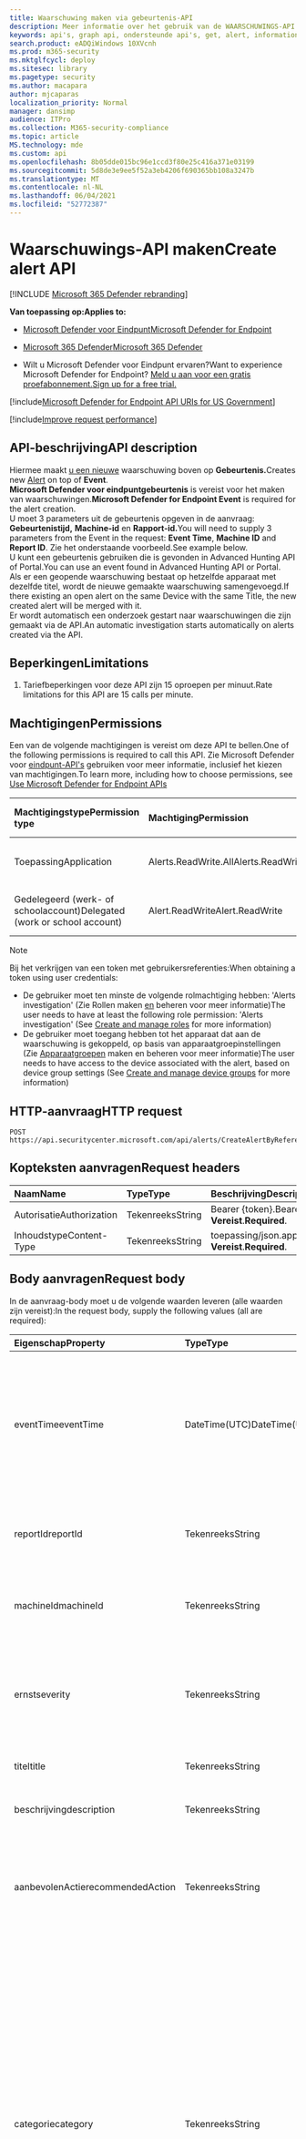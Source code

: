 ```yaml
---
title: Waarschuwing maken via gebeurtenis-API
description: Meer informatie over het gebruik van de WAARSCHUWINGS-API maken om een nieuwe waarschuwing te maken boven aan Gebeurtenis in Microsoft Defender voor Eindpunt.
keywords: api's, graph api, ondersteunde api's, get, alert, information, id
search.product: eADQiWindows 10XVcnh
ms.prod: m365-security
ms.mktglfcycl: deploy
ms.sitesec: library
ms.pagetype: security
ms.author: macapara
author: mjcaparas
localization_priority: Normal
manager: dansimp
audience: ITPro
ms.collection: M365-security-compliance
ms.topic: article
MS.technology: mde
ms.custom: api
ms.openlocfilehash: 8b05dde015bc96e1ccd3f80e25c416a371e03199
ms.sourcegitcommit: 5d8de3e9ee5f52a3eb4206f690365bb108a3247b
ms.translationtype: MT
ms.contentlocale: nl-NL
ms.lasthandoff: 06/04/2021
ms.locfileid: "52772387"
---
```

# <a name="create-alert-api"></a><span data-ttu-id="ef855-104">Waarschuwings-API maken</span><span class="sxs-lookup"><span data-stu-id="ef855-104">Create alert API</span></span>

[!INCLUDE [Microsoft 365 Defender rebranding](../../includes/microsoft-defender.md)]

<span data-ttu-id="ef855-105">**Van toepassing op:**</span><span class="sxs-lookup"><span data-stu-id="ef855-105">**Applies to:**</span></span>
- [<span data-ttu-id="ef855-106">Microsoft Defender voor Eindpunt</span><span class="sxs-lookup"><span data-stu-id="ef855-106">Microsoft Defender for Endpoint</span></span>](https://go.microsoft.com/fwlink/p/?linkid=2154037)
- [<span data-ttu-id="ef855-107">Microsoft 365 Defender</span><span class="sxs-lookup"><span data-stu-id="ef855-107">Microsoft 365 Defender</span></span>](https://go.microsoft.com/fwlink/?linkid=2118804)

- <span data-ttu-id="ef855-108">Wilt u Microsoft Defender voor Eindpunt ervaren?</span><span class="sxs-lookup"><span data-stu-id="ef855-108">Want to experience Microsoft Defender for Endpoint?</span></span> [<span data-ttu-id="ef855-109">Meld u aan voor een gratis proefabonnement.</span><span class="sxs-lookup"><span data-stu-id="ef855-109">Sign up for a free trial.</span></span>](https://www.microsoft.com/microsoft-365/windows/microsoft-defender-atp?ocid=docs-wdatp-exposedapis-abovefoldlink) 

[!include[Microsoft Defender for Endpoint API URIs for US Government](../../includes/microsoft-defender-api-usgov.md)]

[!include[Improve request performance](../../includes/improve-request-performance.md)]


## <a name="api-description"></a><span data-ttu-id="ef855-110">API-beschrijving</span><span class="sxs-lookup"><span data-stu-id="ef855-110">API description</span></span>
<span data-ttu-id="ef855-111">Hiermee maakt [u een nieuwe](alerts.md) waarschuwing boven op **Gebeurtenis.**</span><span class="sxs-lookup"><span data-stu-id="ef855-111">Creates new [Alert](alerts.md) on top of **Event**.</span></span>
<br><span data-ttu-id="ef855-112">**Microsoft Defender voor eindpuntgebeurtenis** is vereist voor het maken van waarschuwingen.</span><span class="sxs-lookup"><span data-stu-id="ef855-112">**Microsoft Defender for Endpoint Event** is required for the alert creation.</span></span>
<br><span data-ttu-id="ef855-113">U moet 3 parameters uit de gebeurtenis opgeven in de aanvraag: **Gebeurtenistijd,** **Machine-id** en **Rapport-id.**</span><span class="sxs-lookup"><span data-stu-id="ef855-113">You will need to supply 3 parameters from the Event in the request: **Event Time**, **Machine ID** and **Report ID**.</span></span> <span data-ttu-id="ef855-114">Zie het onderstaande voorbeeld.</span><span class="sxs-lookup"><span data-stu-id="ef855-114">See example below.</span></span>
<br><span data-ttu-id="ef855-115">U kunt een gebeurtenis gebruiken die is gevonden in Advanced Hunting API of Portal.</span><span class="sxs-lookup"><span data-stu-id="ef855-115">You can use an event found in Advanced Hunting API or Portal.</span></span>
<br><span data-ttu-id="ef855-116">Als er een geopende waarschuwing bestaat op hetzelfde apparaat met dezelfde titel, wordt de nieuwe gemaakte waarschuwing samengevoegd.</span><span class="sxs-lookup"><span data-stu-id="ef855-116">If there existing an open alert on the same Device with the same Title, the new created alert will be merged with it.</span></span>
<br><span data-ttu-id="ef855-117">Er wordt automatisch een onderzoek gestart naar waarschuwingen die zijn gemaakt via de API.</span><span class="sxs-lookup"><span data-stu-id="ef855-117">An automatic investigation starts automatically on alerts created via the API.</span></span>


## <a name="limitations"></a><span data-ttu-id="ef855-118">Beperkingen</span><span class="sxs-lookup"><span data-stu-id="ef855-118">Limitations</span></span>
1. <span data-ttu-id="ef855-119">Tariefbeperkingen voor deze API zijn 15 oproepen per minuut.</span><span class="sxs-lookup"><span data-stu-id="ef855-119">Rate limitations for this API are 15 calls per minute.</span></span>


## <a name="permissions"></a><span data-ttu-id="ef855-120">Machtigingen</span><span class="sxs-lookup"><span data-stu-id="ef855-120">Permissions</span></span>

<span data-ttu-id="ef855-121">Een van de volgende machtigingen is vereist om deze API te bellen.</span><span class="sxs-lookup"><span data-stu-id="ef855-121">One of the following permissions is required to call this API.</span></span> <span data-ttu-id="ef855-122">Zie Microsoft Defender voor [eindpunt-API's](apis-intro.md) gebruiken voor meer informatie, inclusief het kiezen van machtigingen.</span><span class="sxs-lookup"><span data-stu-id="ef855-122">To learn more, including how to choose permissions, see [Use Microsoft Defender for Endpoint APIs](apis-intro.md)</span></span>

<span data-ttu-id="ef855-123">Machtigingstype</span><span class="sxs-lookup"><span data-stu-id="ef855-123">Permission type</span></span> |   <span data-ttu-id="ef855-124">Machtiging</span><span class="sxs-lookup"><span data-stu-id="ef855-124">Permission</span></span>  |   <span data-ttu-id="ef855-125">Weergavenaam machtiging</span><span class="sxs-lookup"><span data-stu-id="ef855-125">Permission display name</span></span>
:---|:---|:---
<span data-ttu-id="ef855-126">Toepassing</span><span class="sxs-lookup"><span data-stu-id="ef855-126">Application</span></span> |   <span data-ttu-id="ef855-127">Alerts.ReadWrite.All</span><span class="sxs-lookup"><span data-stu-id="ef855-127">Alerts.ReadWrite.All</span></span> |  <span data-ttu-id="ef855-128">'Alle waarschuwingen lezen en schrijven'</span><span class="sxs-lookup"><span data-stu-id="ef855-128">'Read and write all alerts'</span></span>
<span data-ttu-id="ef855-129">Gedelegeerd (werk- of schoolaccount)</span><span class="sxs-lookup"><span data-stu-id="ef855-129">Delegated (work or school account)</span></span> | <span data-ttu-id="ef855-130">Alert.ReadWrite</span><span class="sxs-lookup"><span data-stu-id="ef855-130">Alert.ReadWrite</span></span> | <span data-ttu-id="ef855-131">'Waarschuwingen lezen en schrijven'</span><span class="sxs-lookup"><span data-stu-id="ef855-131">'Read and write alerts'</span></span>

>[!Note]
> <span data-ttu-id="ef855-132">Bij het verkrijgen van een token met gebruikersreferenties:</span><span class="sxs-lookup"><span data-stu-id="ef855-132">When obtaining a token using user credentials:</span></span>
>- <span data-ttu-id="ef855-133">De gebruiker moet ten minste de volgende rolmachtiging hebben: 'Alerts investigation' (Zie Rollen maken [en](user-roles.md) beheren voor meer informatie)</span><span class="sxs-lookup"><span data-stu-id="ef855-133">The user needs to have at least the following role permission: 'Alerts investigation' (See [Create and manage roles](user-roles.md) for more information)</span></span>
>- <span data-ttu-id="ef855-134">De gebruiker moet toegang hebben tot het apparaat dat aan de waarschuwing is gekoppeld, op basis van apparaatgroepinstellingen (Zie [Apparaatgroepen](machine-groups.md) maken en beheren voor meer informatie)</span><span class="sxs-lookup"><span data-stu-id="ef855-134">The user needs to have access to the device associated with the alert, based on device group settings (See [Create and manage device groups](machine-groups.md) for more information)</span></span>

## <a name="http-request"></a><span data-ttu-id="ef855-135">HTTP-aanvraag</span><span class="sxs-lookup"><span data-stu-id="ef855-135">HTTP request</span></span>

```
POST https://api.securitycenter.microsoft.com/api/alerts/CreateAlertByReference
```

## <a name="request-headers"></a><span data-ttu-id="ef855-136">Kopteksten aanvragen</span><span class="sxs-lookup"><span data-stu-id="ef855-136">Request headers</span></span>

<span data-ttu-id="ef855-137">Naam</span><span class="sxs-lookup"><span data-stu-id="ef855-137">Name</span></span> | <span data-ttu-id="ef855-138">Type</span><span class="sxs-lookup"><span data-stu-id="ef855-138">Type</span></span> | <span data-ttu-id="ef855-139">Beschrijving</span><span class="sxs-lookup"><span data-stu-id="ef855-139">Description</span></span>
:---|:---|:---
<span data-ttu-id="ef855-140">Autorisatie</span><span class="sxs-lookup"><span data-stu-id="ef855-140">Authorization</span></span> | <span data-ttu-id="ef855-141">Tekenreeks</span><span class="sxs-lookup"><span data-stu-id="ef855-141">String</span></span> | <span data-ttu-id="ef855-142">Bearer {token}.</span><span class="sxs-lookup"><span data-stu-id="ef855-142">Bearer {token}.</span></span> <span data-ttu-id="ef855-143">**Vereist**.</span><span class="sxs-lookup"><span data-stu-id="ef855-143">**Required**.</span></span>
<span data-ttu-id="ef855-144">Inhoudstype</span><span class="sxs-lookup"><span data-stu-id="ef855-144">Content-Type</span></span> | <span data-ttu-id="ef855-145">Tekenreeks</span><span class="sxs-lookup"><span data-stu-id="ef855-145">String</span></span> | <span data-ttu-id="ef855-146">toepassing/json.</span><span class="sxs-lookup"><span data-stu-id="ef855-146">application/json.</span></span> <span data-ttu-id="ef855-147">**Vereist**.</span><span class="sxs-lookup"><span data-stu-id="ef855-147">**Required**.</span></span>

## <a name="request-body"></a><span data-ttu-id="ef855-148">Body aanvragen</span><span class="sxs-lookup"><span data-stu-id="ef855-148">Request body</span></span>

<span data-ttu-id="ef855-149">In de aanvraag-body moet u de volgende waarden leveren (alle waarden zijn vereist):</span><span class="sxs-lookup"><span data-stu-id="ef855-149">In the request body, supply the following values (all are required):</span></span>

<span data-ttu-id="ef855-150">Eigenschap</span><span class="sxs-lookup"><span data-stu-id="ef855-150">Property</span></span> | <span data-ttu-id="ef855-151">Type</span><span class="sxs-lookup"><span data-stu-id="ef855-151">Type</span></span> | <span data-ttu-id="ef855-152">Beschrijving</span><span class="sxs-lookup"><span data-stu-id="ef855-152">Description</span></span>
:---|:---|:---
<span data-ttu-id="ef855-153">eventTime</span><span class="sxs-lookup"><span data-stu-id="ef855-153">eventTime</span></span> | <span data-ttu-id="ef855-154">DateTime(UTC)</span><span class="sxs-lookup"><span data-stu-id="ef855-154">DateTime(UTC)</span></span> | <span data-ttu-id="ef855-155">De exacte tijd van de gebeurtenis als tekenreeks, zoals verkregen uit geavanceerde jacht.</span><span class="sxs-lookup"><span data-stu-id="ef855-155">The precise time of the event as string, as obtained from advanced hunting.</span></span> <span data-ttu-id="ef855-156">bijvoorbeeld Vereist ```2018-08-03T16:45:21.7115183Z``` .</span><span class="sxs-lookup"><span data-stu-id="ef855-156">e.g. ```2018-08-03T16:45:21.7115183Z``` **Required**.</span></span>
<span data-ttu-id="ef855-157">reportId</span><span class="sxs-lookup"><span data-stu-id="ef855-157">reportId</span></span> | <span data-ttu-id="ef855-158">Tekenreeks</span><span class="sxs-lookup"><span data-stu-id="ef855-158">String</span></span> | <span data-ttu-id="ef855-159">Het rapportId of the event, as obtained from advanced hunting.</span><span class="sxs-lookup"><span data-stu-id="ef855-159">The reportId of the event, as obtained from advanced hunting.</span></span> <span data-ttu-id="ef855-160">**Vereist**.</span><span class="sxs-lookup"><span data-stu-id="ef855-160">**Required**.</span></span>
<span data-ttu-id="ef855-161">machineId</span><span class="sxs-lookup"><span data-stu-id="ef855-161">machineId</span></span> | <span data-ttu-id="ef855-162">Tekenreeks</span><span class="sxs-lookup"><span data-stu-id="ef855-162">String</span></span> | <span data-ttu-id="ef855-163">Id van het apparaat waarop de gebeurtenis is geïdentificeerd.</span><span class="sxs-lookup"><span data-stu-id="ef855-163">Id of the device on which the event was identified.</span></span> <span data-ttu-id="ef855-164">**Vereist**.</span><span class="sxs-lookup"><span data-stu-id="ef855-164">**Required**.</span></span>
<span data-ttu-id="ef855-165">ernst</span><span class="sxs-lookup"><span data-stu-id="ef855-165">severity</span></span> | <span data-ttu-id="ef855-166">Tekenreeks</span><span class="sxs-lookup"><span data-stu-id="ef855-166">String</span></span> | <span data-ttu-id="ef855-167">Ernst van de waarschuwing.</span><span class="sxs-lookup"><span data-stu-id="ef855-167">Severity of the alert.</span></span> <span data-ttu-id="ef855-168">De eigenschapswaarden zijn: 'Laag', 'Gemiddeld' en 'Hoog'.</span><span class="sxs-lookup"><span data-stu-id="ef855-168">The property values are: 'Low', 'Medium' and 'High'.</span></span> <span data-ttu-id="ef855-169">**Vereist**.</span><span class="sxs-lookup"><span data-stu-id="ef855-169">**Required**.</span></span>
<span data-ttu-id="ef855-170">titel</span><span class="sxs-lookup"><span data-stu-id="ef855-170">title</span></span> | <span data-ttu-id="ef855-171">Tekenreeks</span><span class="sxs-lookup"><span data-stu-id="ef855-171">String</span></span> | <span data-ttu-id="ef855-172">Titel voor de waarschuwing.</span><span class="sxs-lookup"><span data-stu-id="ef855-172">Title for the alert.</span></span> <span data-ttu-id="ef855-173">**Vereist**.</span><span class="sxs-lookup"><span data-stu-id="ef855-173">**Required**.</span></span>
<span data-ttu-id="ef855-174">beschrijving</span><span class="sxs-lookup"><span data-stu-id="ef855-174">description</span></span> | <span data-ttu-id="ef855-175">Tekenreeks</span><span class="sxs-lookup"><span data-stu-id="ef855-175">String</span></span> | <span data-ttu-id="ef855-176">Beschrijving van de waarschuwing.</span><span class="sxs-lookup"><span data-stu-id="ef855-176">Description of the alert.</span></span> <span data-ttu-id="ef855-177">**Vereist**.</span><span class="sxs-lookup"><span data-stu-id="ef855-177">**Required**.</span></span>
<span data-ttu-id="ef855-178">aanbevolenActie</span><span class="sxs-lookup"><span data-stu-id="ef855-178">recommendedAction</span></span>| <span data-ttu-id="ef855-179">Tekenreeks</span><span class="sxs-lookup"><span data-stu-id="ef855-179">String</span></span> | <span data-ttu-id="ef855-180">Actie die wordt aanbevolen door de beveiligingsmedewerker bij het analyseren van de waarschuwing.</span><span class="sxs-lookup"><span data-stu-id="ef855-180">Action that is recommended to be taken by security officer when analyzing the alert.</span></span> <span data-ttu-id="ef855-181">**Vereist**.</span><span class="sxs-lookup"><span data-stu-id="ef855-181">**Required**.</span></span>
<span data-ttu-id="ef855-182">categorie</span><span class="sxs-lookup"><span data-stu-id="ef855-182">category</span></span>| <span data-ttu-id="ef855-183">Tekenreeks</span><span class="sxs-lookup"><span data-stu-id="ef855-183">String</span></span> | <span data-ttu-id="ef855-184">Categorie van de waarschuwing.</span><span class="sxs-lookup"><span data-stu-id="ef855-184">Category of the alert.</span></span> <span data-ttu-id="ef855-185">De eigenschapswaarden zijn: "Algemeen", "CommandAndControl", "Collection", "CredentialAccess", "DefenseEvasion", "Discovery", "Exfiltration", "Exploit", "Execution", "InitialAccess", "LateralMovement", "Malware", "Persistent", "PrivilegeEscalation", "Ransomware", "SuspiciousActivity" **Required**.</span><span class="sxs-lookup"><span data-stu-id="ef855-185">The property values are: "General", "CommandAndControl", "Collection", "CredentialAccess", "DefenseEvasion", "Discovery", "Exfiltration", "Exploit", "Execution", "InitialAccess", "LateralMovement", "Malware", "Persistence", "PrivilegeEscalation", "Ransomware", "SuspiciousActivity" **Required**.</span></span>

## <a name="response"></a><span data-ttu-id="ef855-186">Antwoord</span><span class="sxs-lookup"><span data-stu-id="ef855-186">Response</span></span>

<span data-ttu-id="ef855-187">Als dit is gelukt, retourneert deze methode 200 OK en een nieuw [waarschuwingsobject](alerts.md) in de antwoord body.</span><span class="sxs-lookup"><span data-stu-id="ef855-187">If successful, this method returns 200 OK, and a new [alert](alerts.md) object in the response body.</span></span> <span data-ttu-id="ef855-188">Als gebeurtenis met de opgegeven eigenschappen _(reportId_, _eventTime_ en _machineId)_ niet is gevonden - 404 Niet gevonden.</span><span class="sxs-lookup"><span data-stu-id="ef855-188">If event with the specified properties (_reportId_, _eventTime_ and _machineId_) was not found - 404 Not Found.</span></span>

## <a name="example"></a><span data-ttu-id="ef855-189">Voorbeeld</span><span class="sxs-lookup"><span data-stu-id="ef855-189">Example</span></span>

<span data-ttu-id="ef855-190">**Aanvraag**</span><span class="sxs-lookup"><span data-stu-id="ef855-190">**Request**</span></span>

<span data-ttu-id="ef855-191">Hier is een voorbeeld van de aanvraag.</span><span class="sxs-lookup"><span data-stu-id="ef855-191">Here is an example of the request.</span></span>

```http
POST https://api.securitycenter.microsoft.com/api/alerts/CreateAlertByReference
```

```json
{
    "machineId": "1e5bc9d7e413ddd7902c2932e418702b84d0cc07",
    "severity": "Low",
    "title": "example",
    "description": "example alert",
    "recommendedAction": "nothing",
    "eventTime": "2018-08-03T16:45:21.7115183Z",
    "reportId": "20776",
    "category": "Exploit"
}
```
